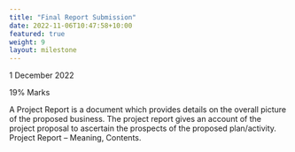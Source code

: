 ```yaml
---
title: "Final Report Submission"
date: 2022-11-06T10:47:58+10:00
featured: true
weight: 9
layout: milestone
---
```


1 December 2022

19% Marks

A Project Report is a document which provides details on the overall picture of the proposed business. The project report gives an account of the project proposal to ascertain the prospects of the proposed plan/activity. Project Report – Meaning, Contents.